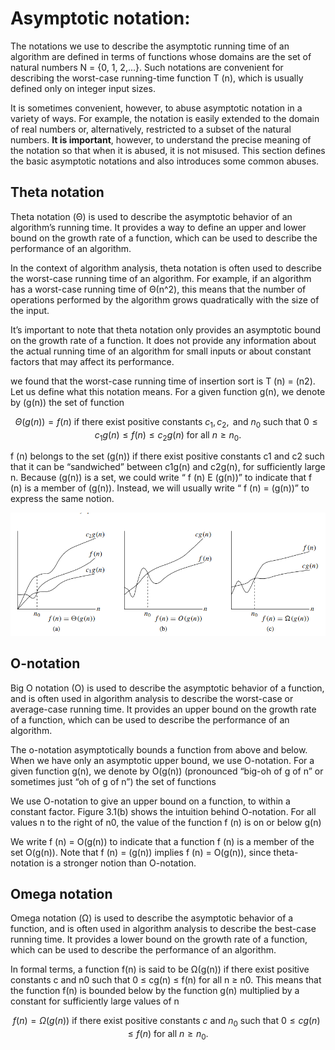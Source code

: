 # Asymptotic notation:

The notations we use to describe the asymptotic running time of an algorithm
are defined in terms of functions whose domains are the set of natural numbers
N = {0, 1, 2,...}. Such notations are convenient for describing the worst-case
running-time function T (n), which is usually defined only on integer input sizes.


It is sometimes convenient, however, to abuse asymptotic notation in a variety of ways. For example, the notation is easily extended to the domain of real numbers
or, alternatively, restricted to a subset of the natural numbers. **It is important**, however, to understand the precise meaning of the notation so that when it is abused, it
is not misused. This section defines the basic asymptotic notations and also introduces some common abuses.

## Theta notation

Theta notation (Θ) is used to describe the asymptotic behavior of an algorithm’s running time. It provides a way to define an upper and lower bound on the growth rate of a function, which can be used to describe the performance of an algorithm.


In the context of algorithm analysis, theta notation is often used to describe the worst-case running time of an algorithm. For example, if an algorithm has a worst-case running time of Θ(n^2), this means that the number of operations performed by the algorithm grows quadratically with the size of the input.


It’s important to note that theta notation only provides an asymptotic bound on the growth rate of a function. It does not provide any information about the actual running time of an algorithm for small inputs or about constant factors that may affect its performance.




 we found that the worst-case running time of insertion sort is
T (n) = (n2). Let us define what this notation means. For a given function g(n),
we denote by (g(n)) the set of function

$$
\Theta(g(n)) = f(n) \text{ if there exist positive constants } c_1, c_2, \text{ and } n_0 \text{ such that } 0 \leq c_1g(n) \leq f(n) \leq c_2g(n) \text{ for all } n \geq n_0.
$$



f (n) belongs to the set (g(n)) if there exist positive constants c1
and c2 such that it can be “sandwiched” between c1g(n) and c2g(n), for sufficiently large n. Because (g(n)) is a set, we could write “ f (n) E (g(n))”
to indicate that f (n) is a member of (g(n)). Instead, we will usually write
“ f (n) = (g(n))” to express the same notion.



![Some examples of theta notation in algorithms](assets/alogritmos.PNG)


## O-notation


Big O notation (O) is used to describe the asymptotic behavior of a function, and is often used in algorithm analysis to describe the worst-case or average-case running time. It provides an upper bound on the growth rate of a function, which can be used to describe the performance of an algorithm.


The o-notation asymptotically bounds a function from above and below. When
we have only an asymptotic upper bound, we use O-notation. For a given function g(n), we denote by O(g(n)) (pronounced “big-oh of g of n” or sometimes just
“oh of g of n”) the set of functions

We use O-notation to give an upper bound on a function, to within a constant
factor. Figure 3.1(b) shows the intuition behind O-notation. For all values n to the
right of n0, the value of the function f (n) is on or below g(n)

We write f (n) = O(g(n)) to indicate that a function f (n) is a member of
the set O(g(n)). Note that f (n) = (g(n)) implies f (n) = O(g(n)), since theta-
notation is a stronger notion than O-notation.



## Omega notation

Omega notation (Ω) is used to describe the asymptotic behavior of a function, and is often used in algorithm analysis to describe the best-case running time. It provides a lower bound on the growth rate of a function, which can be used to describe the performance of an algorithm.

In formal terms, a function f(n) is said to be Ω(g(n)) if there exist positive constants c and n0 such that 0 ≤ cg(n) ≤ f(n) for all n ≥ n0. This means that the function f(n) is bounded below by the function g(n) multiplied by a constant for sufficiently large values of n

$$
f(n) = \Omega(g(n)) \text{ if there exist positive constants } c \text{ and } n_0 \text{ such that } 0 \leq cg(n) \leq f(n) \text{ for all } n \geq n_0.
$$




